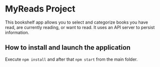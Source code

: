 # MyReads Project

This bookshelf app allows you to select and categorize books you have read, are currently reading, or want to read. It uses an API server to persist information.

## How to install and launch the application

Execute `npm install` and after that `npm start` from the main folder.
